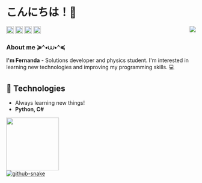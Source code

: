 # こんにちは！🍄
<div>
<a href="https://github.com/fernanda3lias">
<img align='right' src='https://media.tenor.com/svrKSuwrhOwAAAAi/rumia-dance.gif' width='"'>
</div> 

<div>
<a href = "https://discord.gg/pAhsE5xz"><img height=20px; loading="lazy" src="https://img.shields.io/badge/-Discord-9146FF?style=for-the-badge&logo=discord&logoColor=white" target="_blank"></a> 
<a href = "https://github.com/fernanda3lias"><img height=20px; loading="lazy" src="https://img.shields.io/badge/-GitHub-FF00CD?style=for-the-badge&logo=github&logoColor=white" target="_blank"></a>  
<a href = "mailto:fernanda.eliasct@gmail.com"><img height=20px; loading="lazy" src="https://img.shields.io/badge/Gmail-D14836?style=for-the-badge&logo=gmail&logoColor=white" target="_blank"></a>
<a href="https://www.linkedin.com/in/fernanda3lias/" target="_blank"><img height=20px; loading="lazy" src="https://img.shields.io/badge/-LinkedIn-00AEFF?style=for-the-badge&logo=linkedin&logoColor=white" target="_blank"></a>   
</div>

<h3>About me ≽^•⩊•^≼</h3>

**I'm Fernanda** - Solutions developer and physics student. I'm interested in learning new technologies and improving my programming skills. 💻

## 🚀 Technologies
- Always learning new things!
- **Python, C#**
  
<div>
<a href="https://github.com/fernanda3lias">
<img loading="lazy" height="140em" src="https://github-readme-stats.vercel.app/api/top-langs/?username=fernanda3lias&layout=compact&langs_count=7&theme=dracula"/>
</div>


<picture>
  <source media="(prefers-color-scheme: dark)" srcset="github-snake-dark.svg" />
  <source media="(prefers-color-scheme: light)" srcset="github-snake.svg" />
  <img alt="github-snake" src="github-snake.svg" />
</picture>

<!--**fernanda3lias/fernanda3lias** is a ✨ _special_ ✨ repository because its `README.md` (this file) appears on your GitHub profile.
